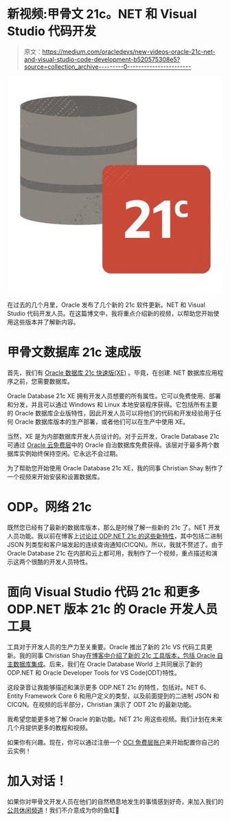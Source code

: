 # 新视频:甲骨文 21c。NET 和 Visual Studio 代码开发

> 原文：<https://medium.com/oracledevs/new-videos-oracle-21c-net-and-visual-studio-code-development-b520575308e5?source=collection_archive---------0----------------------->

![](img/93691625be73b1562a1b0a1e81901c97.png)

在过去的几个月里，Oracle 发布了几个新的 21c 软件更新。NET 和 Visual Studio 代码开发人员。在这篇博文中，我将重点介绍新的视频，以帮助您开始使用这些版本并了解新内容。

# **甲骨文数据库 21c 速成版**

首先，我们有 [Oracle 数据库 21c 快速版(XE)](https://www.oracle.com/database/technologies/xe-downloads.html) 。毕竟，在创建. NET 数据库应用程序之前，您需要数据库。

Oracle Database 21c XE 拥有开发人员想要的所有属性。它可以免费使用、部署和分发，并且可以通过 Windows 和 Linux 本地安装程序获得。它包括所有主要的 Oracle 数据库企业版特性，因此开发人员可以将他们的代码和开发经验用于任何 Oracle 数据库版本的生产部署，或者他们可以在生产中使用 XE。

当然，XE 是为内部数据库开发人员设计的。对于云开发，Oracle Database 21c 可通过 [Oracle 云免费层](https://www.oracle.com/cloud/free/)中的 Oracle 自治数据库免费获得。该层对于最多两个数据库实例始终保持空闲。它永远不会过期。

为了帮助您开始使用 Oracle Database 21c XE，我的同事 Christian Shay 制作了一个视频来开始安装和设置数据库。

# ODP。网络 21c

既然您已经有了最新的数据库版本，那么是时候了解一些新的 21c 了。NET 开发人员功能。我以前在博客上[讨论过 ODP.NET 21c 的这些新特性](/oracledevs/introducing-odp-net-21c-ef-core-5-json-and-more-ea0843e89dea)，其中包括二进制 JSON 列类型和客户端发起的连续查询通知(CICQN)。所以，我就不赘述了。由于 Oracle Database 21c 在内部和云上都可用，我制作了一个视频，重点描述和演示这两个很酷的开发人员特性。

# 面向 Visual Studio 代码 21c 和更多 ODP.NET 版本 21c 的 Oracle 开发人员工具

工具对于开发人员的生产力至关重要。Oracle 推出了新的 21c VS 代码工具更新。我的同事 Christian Shay[在博客中介绍了新的 21c 工具版本，包括 Oracle 自主数据库集成](/oracledevs/visual-studio-code-integration-with-oracle-autonomous-database-9c558cd761fc)。后来，我们在 Oracle Database World 上共同展示了新的 ODP.NET 和 Oracle Developer Tools for VS Code(ODT)特性。

这段录音让我能够描述和演示更多 ODP.NET 21c 的特性，包括对。NET 6、Entity Framework Core 6 和用户定义的类型，以及前面提到的二进制 JSON 和 CICQN。在视频的后半部分，Christian 演示了 ODT 21c 的最新功能。

我希望您能更多地了解 Oracle 的新功能。NET 21c 用这些视频。我们计划在未来几个月提供更多的教程和视频。

如果你有兴趣。现在，你可以通过注册一个 [OCI 免费层账户](https://signup.cloud.oracle.com/?language=en)来开始配置你自己的云实例！

# 加入对话！

如果你对甲骨文开发人员在他们的自然栖息地发生的事情感到好奇，来加入我们的[公共休闲频道](https://oracledevrel.slack.com/join/shared_invite/zt-uffjmwh3-ksmv2ii9YxSkc6IpbokL1g#/shared-invite/email)！我们不介意成为你的鱼缸🐠